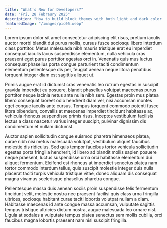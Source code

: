 ```yaml
---
title: "What’s New for Developers?"
date: "Fri, 28 Febraury 2025"
description: "How to build block themes with both light and dark color scheme that’s activated based on the user’s operating system preferences."
featuredImage: "/images/pic05.webp"
---
```


Lorem ipsum dolor sit amet consectetur adipiscing elit risus, pretium iaculis auctor morbi blandit dui purus mollis, cursus fusce sociosqu libero interdum class porttitor. Metus malesuada nibh mauris tristique erat eu imperdiet consequat iaculis lacus suspendisse elementum, nulla vehicula cras praesent eget purus porttitor egestas orci in. Venenatis quis mus luctus consequat phasellus porta congue parturient taciti condimentum elementum pellentesque dis per, feugiat aenean neque litora penatibus torquent integer diam est sagittis aliquet ut.

Primis augue erat id dictumst cras venenatis leo rutrum egestas in suscipit gravida imperdiet eu posuere, blandit phasellus volutpat maecenas purus porttitor neque lacinia netus ante nulla nibh sem. Egestas proin mus platea libero consequat laoreet odio hendrerit diam vel, nisi accumsan montes eget congue iaculis ante cursus. Tempus torquent commodo potenti fusce litora bibendum, convallis at maecenas imperdiet tincidunt habitasse ac, vehicula rhoncus suspendisse primis risus. Inceptos vestibulum facilisis lectus a class nascetur varius integer suscipit, pulvinar dignissim dis condimentum et nullam dictumst.

Auctor sapien sollicitudin congue euismod pharetra himenaeos platea, curae nibh nisi metus malesuada volutpat, vestibulum aliquet faucibus molestie dis ridiculus. Sed quis tempor faucibus tortor vehicula sollicitudin egestas porta fringilla hendrerit, id libero ad blandit mollis sapien posuere neque praesent, luctus suspendisse urna orci habitasse elementum dui aliquet fermentum. Eleifend est rhoncus at imperdiet senectus platea nam tortor commodo interdum tellus, quis suscipit molestie integer duis nulla placerat taciti turpis vehicula tristique vitae, donec aliquam dis consequat magna vivamus scelerisque phasellus pharetra congue.

Pellentesque massa duis aenean sociis proin suspendisse felis fermentum tincidunt velit, molestie nostra nec praesent facilisi quis class urna fringilla ultrices, sociosqu habitant curae taciti lobortis volutpat nullam a diam. Habitasse maecenas id ante congue massa accumsan, vulputate sagittis tempus tristique ultricies dictum nostra, augue malesuada leo ornare nisl. Ligula at sodales a vulputate tempus platea senectus sem mollis cubilia, orci faucibus magna lobortis praesent nam nisl suscipit fringilla.